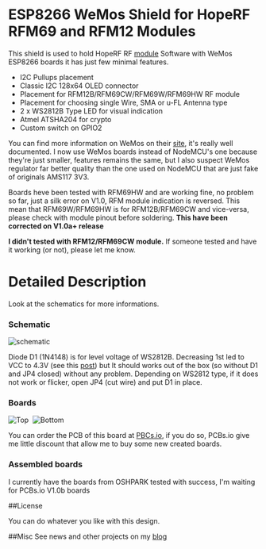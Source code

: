 ESP8266 WeMos Shield for HopeRF RFM69 and RFM12 Modules
=======================================================

This shield is used to hold HopeRF RF [module][4] Software with WeMos ESP8266 boards it has just few minimal features. 
- I2C Pullups placement
- Classic I2C 128x64 OLED connector
- Placement for RFM12B/RFM69CW/RFM69W/RFM69HW RF module
- Placement for choosing single Wire, SMA or u-FL Antenna type
- 2 x WS2812B Type LED for visual indication
- Atmel ATSHA204 for crypto
- Custom switch on GPIO2

You can find more information on WeMos on their [site][1], it's really well documented.
I now use WeMos boards instead of NodeMCU's one because they're just smaller, features remains the same, but I also suspect WeMos regulator far better quality than the one used on NodeMCU that are just fake of originals AMS117 3V3.

Boards heve been tested with RFM69HW and are working fine, no problem so far, just a silk error on V1.0, RFM module indication is reversed.
This mean that RFM69W/RFM69HW is for RFM12B/RFM69CW and vice-versa, please check with module pinout before soldering.
**This have been corrected on V1.0a+ release**

**I didn't tested with RFM12/RFM69CW module.** If someone tested and have it working (or not), please let me know.

Detailed Description
====================

Look at the schematics for more informations.

### Schematic  
![schematic](https://raw.githubusercontent.com/hallard/WeMos-RFM69/master/pictures/WeMos-RFM69-sch.png)  


Diode D1 (1N4148) is for level voltage of WS2812B. Decreasing 1st led to VCC to 4.3V (see this [post][5]) but It should works out of the box (so without D1 and JP4 closed) without any problem. 
Depending on WS2812 type, if it does not work or flicker, open JP4 (cut wire) and put D1 in place.

### Boards  
<img src="https://raw.githubusercontent.com/hallard/WeMos-RFM69/master/pictures/WeMos-RFM69-top.png" alt="Top">&nbsp;
<img src="https://raw.githubusercontent.com/hallard/WeMos-RFM69/master/pictures/WeMos-RFM69-bot.png" alt="Bottom"> 

You can order the PCB of this board at [PBCs.io][3], if you do so, PCBs.io give me little discount that allow me to buy some new created boards.

### Assembled boards

I currently have the boards from OSHPARK tested with success, I'm waiting for PCBs.io V1.0b boards

##License

You can do whatever you like with this design.

##Misc
See news and other projects on my [blog][2] 
 
[1]: http://www.wemos.cc/wiki/doku.php?id=en:d1_mini
[2]: https://hallard.me
[3]: https://PCBs.io/share/8Vkkr 
[4]: http://www.hoperf.com/rf_transceiver/modules/
[5]: http://www.electrobob.com/ws2812-level-translator/

